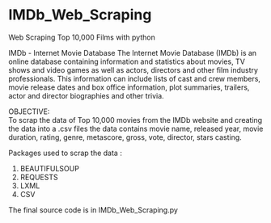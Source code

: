 # IMDb_Web_Scraping
Web Scraping Top 10,000 Films with python

IMDb - Internet Movie Database 
    The Internet Movie Database (IMDb) is an online database containing information and statistics about movies, TV shows and video games as well as actors, directors and other film industry professionals. This information can include lists of cast and crew members, movie release dates and box office information, plot summaries, trailers, actor and director biographies and other trivia.
    
OBJECTIVE:  
    To scrap the data of Top 10,000 movies from the IMDb website and creating the data into a .csv files the data contains movie name, released year, movie duration, rating, genre, metascore, gross, vote, director, stars casting.  

Packages used to scrap the data :
 1. BEAUTIFULSOUP
 2. REQUESTS
 3. LXML
 4. CSV
 
 The final source code is in IMDb_Web_Scraping.py
 
 


